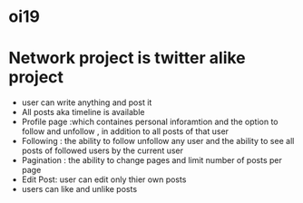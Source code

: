 # oi19
# Network project is twitter alike project
  - user can write anything and post it  
  - All posts aka timeline is available
  - Profile page :which containes personal inforamtion  and the option to follow and unfollow , in addition to all posts of that user
  - Following : the ability to follow unfollow any user and the ability to see all posts of followed users by the current user 
  - Pagination : the ability to change pages and limit number of posts per page
  - Edit Post: user can edit only thier own posts
  - users can like and unlike posts



